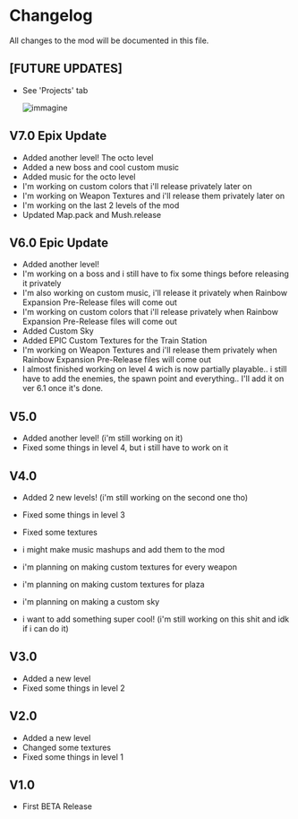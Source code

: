 # Changelog
All changes to the mod will be documented in this file.

## [FUTURE UPDATES]
- See 'Projects' tab

  ![immagine](https://user-images.githubusercontent.com/36473846/141029682-7c01e5ca-ef60-44c4-a8fa-dc7fe8ccb741.png)

## V7.0 Epix Update
- Added another level! The octo level
- Added a new boss and cool custom music
- Added music for the octo level
- I'm working on custom colors that i'll release privately later on
- I'm working on Weapon Textures and i'll release them privately later on
- I'm working on the last 2 levels of the mod
- Updated Map.pack and Mush.release

## V6.0 Epic Update
- Added another level!
- I'm working on a boss and i still have to fix some things before releasing it privately
- I'm also working on custom music, i'll release it privately when Rainbow Expansion Pre-Release files will come out
- I'm working on custom colors that i'll release privately when Rainbow Expansion Pre-Release files will come out
- Added Custom Sky
- Added EPIC Custom Textures for the Train Station
- I'm working on Weapon Textures and i'll release them privately when Rainbow Expansion Pre-Release files will come out
- I almost finished working on level 4 wich is now partially playable.. i still have to add the enemies, the spawn point and everything.. I'll add it on ver 6.1 once it's done.

## V5.0
- Added another level! (i'm still working on it)
- Fixed some things in level 4, but i still have to work on it

## V4.0
- Added 2 new levels! (i'm still working on the second one tho)
- Fixed some things in level 3
- Fixed some textures

- i might make music mashups and add them to the mod
- i'm planning on making custom textures for every weapon
- i'm planning on making custom textures for plaza
- i'm planning on making a custom sky


- i want to add something super cool! (i'm still working on this shit and idk if i can do it)

## V3.0
- Added a new level
- Fixed some things in level 2

## V2.0
- Added a new level
- Changed some textures
- Fixed some things in level 1

## V1.0
- First BETA Release